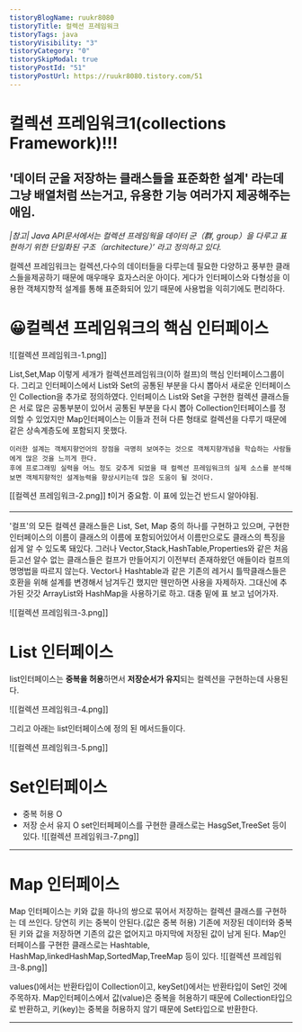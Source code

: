 ```yaml
---
tistoryBlogName: ruukr8080
tistoryTitle: 컬렉션 프레임워크
tistoryTags: java
tistoryVisibility: "3"
tistoryCategory: "0"
tistorySkipModal: true
tistoryPostId: "51"
tistoryPostUrl: https://ruukr8080.tistory.com/51
---
```

# 컬렉션 프레임워크1(collections Framework)!!!
'데이터 군을 저장하는 클래스들을 표준화한 설계' **라는데**
그냥 배열처럼 쓰는거고, 유용한 기능 여러가지 제공해주는 애임.
 ---
*|참고| Java API문서에서는 컬렉션 프레임웍을 데이터 군（群, group）을 다루고 표현하기 위한 단일화된 구조（architecture）’
라고 정의하고 있다.*

컬렉션 프레임워크는 컬렉션,다수의 데이터들을 다루는데 필요한 다양하고 풍부한 클래스들을제공하기 때문에 매우매우 효자스러운 아이다.
게다가 인터페이스와 다형성을 이용한 객체지향적 설계를 통해 표준화되어 있기 때문에 사용법을 익히기에도 편리하다.

# 😀컬렉션 프레임워크의 핵심 인터페이스
![[컬렉션 프레임워크-1.png]]

List,Set,Map 이렇게 세개가 컬렉션프레임워크(이하 컬프)의 핵심 인터페이스그룹이다.
그리고 인터페이스에서 List와 Set의 공통된 부분을 다시 뽑아서 새로운 인터페이스인 Collection을 추가로 정의하였다.
인터페이스 List와 Set을 구현한 컬렉션 클래스들은 서로 많은 공통부분이 있어서 공통된 부분을 다시 뽑아 Collection인터페이스를 정의할 수 있었지만 Map인터페이스는 이들과 전혀 다른 형태로 컬렉션을 다루기 때문에 같은 상속계층도에 포함되지 못했다.

	이러한 설계는 객체지향언어의 장점을 극명히 보여주는 것으로 객체지향개념을 학습하는 사람들에게 많은 것을 느끼게 한다.
	후에 프로그래밍 실력을 어느 정도 갖추게 되었을 때 컬렉션 프레임워크의 실제 소스를 분석해보면 객체지향적인 설계능력을 향상시키는데 많은 도움이 될 것이다.
[[컬렉션 프레임워크-2.png]]
❗이거 중요함. 이 표에 있는건 반드시 알아야됨.

---

'컬프'의 모든 컬렉션 클래스들은 List, Set, Map 중의 하나를 구현하고 있으며, 구현한 인터페이스의 이름이 클래스의 이름에 포함되어있어서 이름만으로도 클래스의 특징을 쉽게 알 수 있도록 돼있다.
그러나 Vector,Stack,HashTable,Properties와 같은 처음 듣고선 알수 없는 클래스들은 컬프가 만들어지기 이전부터 존재하왔던 애들이라 컬프의 명명법을 따르지 않는다.
Vector나 Hashtable과 같은 기존의 레거시 틀딱클래스들은 호환을 위해 설계를 변경해서 남겨두긴 했지만 웬만하면 사용을 자제하자. 그대신에 추가된 갓갓 ArrayList와 HashMap을 사용하기로 하고.
대충 밑에 표 보고 넘어가자.

![[컬렉션 프레임워크-3.png]]


# List 인터페이스 
list인터페이스는 **중복을 허용**하면서 **저장순서가 유지**되는 컬렉션을 구현하는데 사용된다.

![[컬렉션 프레임워크-4.png]]



그리고 아래는 list인터페이스에 정의 된 메서드들이다.

![[컬렉션 프레임워크-5.png]]

# Set인터페이스
- 중복 허용 O
- 저장 순서 유지 O
set인터페페이스를 구현한 클래스로는 HasgSet,TreeSet 등이 있다.
![[컬렉션 프레임워크-7.png]]

---
# Map 인터페이스
Map 인터페이스는 키와 값을 하나의 쌍으로 묶어서 저장하는 컬렉션 클래스를 구현하는 데 쓰인다. 당연히 키는 중복이 안된다.(값은 중복 허용)
기존에 저장된 데이터와 중복된 키와 값을 저장하면 기존의 값은 없어지고 마지막에 저장된 값이 남게 된다. 
Map인터페이스를 구현한 클래스로는 Hashtable, HashMap,linkedHashMap,SortedMap,TreeMap 등이 있다.
![[컬렉션 프레임워크-8.png]]

values()에서는 반환타입이 Collection이고, keySet()에서는 반환타입이 Set인 것에 주목하자.
Map인터페이스에서 값(value)은 중복을 허용하기 때문에 Collection타입으로 반환하고, 키(key)는 중복을 허용하지 않기 때문에 Set타입으로 반환한다.

---

